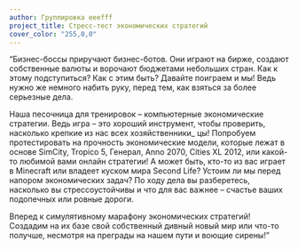 ```yaml
---
author: Группировка eeefff
project_title: Стресс-тест экономических стратегий
cover_color: "255,0,0"
---
```


“Бизнес-боссы приручают бизнес-ботов. Они играют на бирже, создают собственные валюты и ворочают бюджетами небольших стран. Как к этому подступиться? Как с этим быть? Давайте поиграем и мы! Ведь нужно же немного набить руку, перед тем, как взяться за более серьезные дела.

Наша песочница для тренировок – компьютерные экономические стратегии. Ведь игра – это хороший инструмент, чтобы проверить, насколько крепкие из нас всех хозяйственники\_ цы! Попробуем протестировать на прочность экономические модели, которые лежат в основе SimCity, Tropico 5, Генерал, Anno 2070, Cities XL 2012, или какой-то любимой вами онлайн стратегии! А может быть, кто-то из вас играет в Minecraft или владеет куском мира Second Life? Устоим ли мы перед напором экономических задач? По ходу дела вы разберетесь, насколько вы стрессоустойчивы и что для вас важнее – счастье ваших подопечных или ровные дороги.

Вперед к симулятивному марафону экономических стратегий! Создадим на их базе свой собственный дивный новый мир или что-то получше, несмотря на преграды на нашем пути и воющие сирены!”
